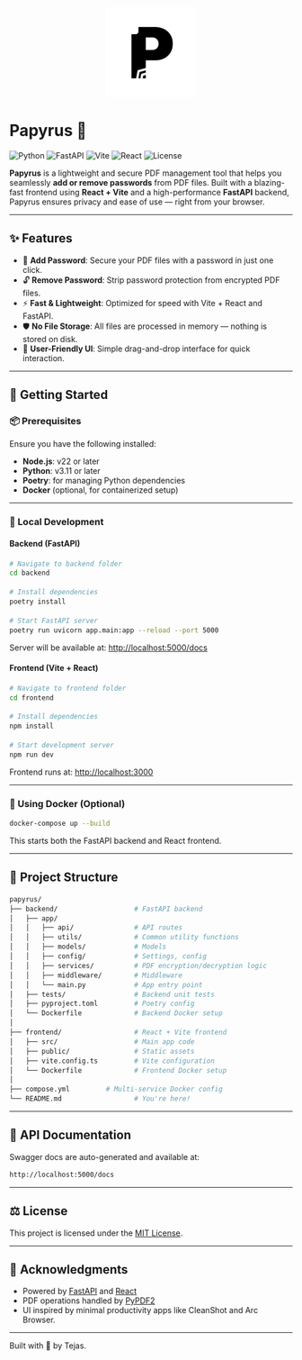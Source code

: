 <p align="center">
  <img src="logo.svg" alt="Papyrus Logo" height="160" />
</p>

# Papyrus 📄

![Python](https://img.shields.io/badge/Python-3.11+-3776AB?logo=python&logoColor=white)
![FastAPI](https://img.shields.io/badge/FastAPI-0.116+-009688?logo=fastapi&logoColor=white)
![Vite](https://img.shields.io/badge/Vite-7+-646CFF?logo=vite&logoColor=white)
![React](https://img.shields.io/badge/React-19+-61DAFB?logo=react&logoColor=white)
![License](https://img.shields.io/badge/License-MIT-yellow?logo=open-source-initiative&logoColor=white)

**Papyrus** is a lightweight and secure PDF management tool that helps you seamlessly **add or remove passwords** from PDF files. Built with a blazing-fast frontend using **React + Vite** and a high-performance **FastAPI** backend, Papyrus ensures privacy and ease of use — right from your browser.

---

## ✨ Features

- 🔐 **Add Password**: Secure your PDF files with a password in just one click.
- 🔓 **Remove Password**: Strip password protection from encrypted PDF files.
- ⚡ **Fast & Lightweight**: Optimized for speed with Vite + React and FastAPI.
- 🛡️ **No File Storage**: All files are processed in memory — nothing is stored on disk.
- 🎯 **User-Friendly UI**: Simple drag-and-drop interface for quick interaction.

---

## 🚀 Getting Started

### 📦 Prerequisites

Ensure you have the following installed:

- **Node.js**: v22 or later
- **Python**: v3.11 or later
- **Poetry**: for managing Python dependencies
- **Docker** (optional, for containerized setup)

---

### 🧪 Local Development

#### Backend (FastAPI)

```bash
# Navigate to backend folder
cd backend

# Install dependencies
poetry install

# Start FastAPI server
poetry run uvicorn app.main:app --reload --port 5000
````

Server will be available at: [http://localhost:5000/docs](http://localhost:5000/docs)

#### Frontend (Vite + React)

```bash
# Navigate to frontend folder
cd frontend

# Install dependencies
npm install

# Start development server
npm run dev
```

Frontend runs at: [http://localhost:3000](http://localhost:3000)

---

### 🐳 Using Docker (Optional)

```bash
docker-compose up --build
```

This starts both the FastAPI backend and React frontend.

---

## 📂 Project Structure

```bash
papyrus/
├── backend/                   # FastAPI backend
│   ├── app/
│   │   ├── api/               # API routes
│   │   ├── utils/             # Common utility functions
│   │   ├── models/            # Models
│   │   ├── config/            # Settings, config
│   │   ├── services/          # PDF encryption/decryption logic
│   │   ├── middleware/        # Middleware
│   │   └── main.py            # App entry point
│   ├── tests/                 # Backend unit tests
│   ├── pyproject.toml         # Poetry config
│   └── Dockerfile             # Backend Docker setup
│
├── frontend/                  # React + Vite frontend
│   ├── src/                   # Main app code
│   ├── public/                # Static assets
│   ├── vite.config.ts         # Vite configuration
│   └── Dockerfile             # Frontend Docker setup
│
├── compose.yml         # Multi-service Docker config
└── README.md                  # You're here!
```

---

## 📘 API Documentation

Swagger docs are auto-generated and available at:

```bash
http://localhost:5000/docs
```

---

## ⚖️ License

This project is licensed under the [MIT License](./LICENSE.md).

---

## 🙌 Acknowledgments

- Powered by [FastAPI](https://fastapi.tiangolo.com) and [React](https://react.dev)
- PDF operations handled by [PyPDF2](https://pypdf2.readthedocs.io/)
- UI inspired by minimal productivity apps like CleanShot and Arc Browser.

---

Built with 💙 by Tejas.
